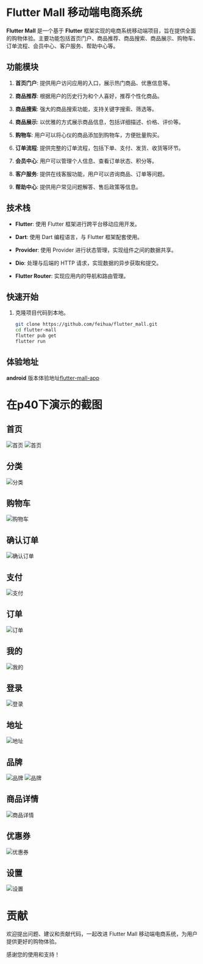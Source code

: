 # Flutter Mall 移动端电商系统

**Flutter Mall** 是一个基于 **Flutter** 框架实现的电商系统移动端项目，旨在提供全面的购物体验。主要功能包括首页门户、商品推荐、商品搜索、商品展示、购物车、订单流程、会员中心、客户服务、帮助中心等。

## 功能模块

1. **首页门户**: 提供用户访问应用的入口，展示热门商品、优惠信息等。

2. **商品推荐**: 根据用户的历史行为和个人喜好，推荐个性化商品。

3. **商品搜索**: 强大的商品搜索功能，支持关键字搜索、筛选等。

4. **商品展示**: 以优雅的方式展示商品信息，包括详细描述、价格、评价等。

5. **购物车**: 用户可以将心仪的商品添加到购物车，方便批量购买。

6. **订单流程**: 提供完整的订单流程，包括下单、支付、发货、收货等环节。

7. **会员中心**: 用户可以管理个人信息、查看订单状态、积分等。

8. **客户服务**: 提供在线客服功能，用户可以咨询商品、订单等问题。

9. **帮助中心**: 提供用户常见问题解答、售后政策等信息。

## 技术栈

- **Flutter**: 使用 Flutter 框架进行跨平台移动应用开发。

- **Dart**: 使用 Dart 编程语言，与 Flutter 框架配套使用。

- **Provider**: 使用 Provider 进行状态管理，实现组件之间的数据共享。

- **Dio**: 处理与后端的 HTTP 请求，实现数据的异步获取和提交。

- **Flutter Router**: 实现应用内的导航和路由管理。

## 快速开始

1. 克隆项目代码到本地。
   ```bash
   git clone https://github.com/feihua/flutter_mall.git
   cd flutter-mall
   flutter pub get
   flutter run

## 体验地址
**android** 版本体验地址[flutter-mall-app](https://www.pgyer.com/OoW2Zy)

# 在p40下演示的截图

## 首页

![首页](./document/images/home.jpg)
![首页](./document/images/home1.jpg)

## 分类

![分类](./document/images/category.jpg)

## 购物车

![购物车](./document/images/cart.jpg)

## 确认订单

![确认订单](./document/images/comfi_order.jpg)

## 支付

![支付](./document/images/pay.jpg)

## 订单

![订单](./document/images/order.jpg)

## 我的

![我的](./document/images/mine.jpg)

## 登录

![登录](./document/images/login.jpg)

## 地址

![地址](./document/images/address.jpg)

## 品牌

![品牌](./document/images/brand_list.jpg)
![品牌](./document/images/brand_detail.jpg)

## 商品详情

![商品详情](./document/images/product_detail.jpg)

## 优惠券

![优惠券](./document/images/coupnon.jpg)

## 设置

![设置](./document/images/setting.jpg)

# 贡献
欢迎提出问题、建议和贡献代码，一起改进 Flutter Mall 移动端电商系统，为用户提供更好的购物体验。

感谢您的使用和支持！
